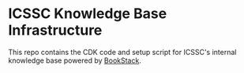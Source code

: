 # ICSSC Knowledge Base Infrastructure

This repo contains the CDK code and setup script for ICSSC's internal knowledge base powered by [BookStack](https://www.bookstackapp.com/).
